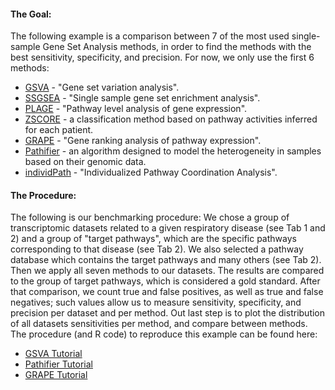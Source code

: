 #### The Goal:
The following example is a comparison between 7 of the most used single-sample Gene Set Analysis methods, in order to find the methods with the best sensitivity, specificity, and precision.
For now, we only use the first 6 methods:
* [GSVA](https://www.ncbi.nlm.nih.gov/pmc/articles/PMC3618321/) - "Gene set variation analysis". 	 
* [SSGSEA](https://www.ncbi.nlm.nih.gov/pmc/articles/PMC2783335/) - "Single sample gene set enrichment analysis".
* [PLAGE](https://www.ncbi.nlm.nih.gov/pmc/articles/PMC1261155/) - "Pathway level analysis of gene expression".
* [ZSCORE](https://www.ncbi.nlm.nih.gov/pmc/articles/PMC2563693/) - a classification method based on pathway activities inferred for each patient. 
* [GRAPE](https://www.ncbi.nlm.nih.gov/pmc/articles/PMC5485588/) - "Gene ranking analysis of pathway expression".
* [Pathifier](https://www.ncbi.nlm.nih.gov/pmc/articles/PMC3631698/) - an algorithm designed to model the heterogeneity in samples based on their genomic data.
* [individPath](https://academic.oup.com/bib/article/17/1/78/1742633) - "Individualized Pathway Coordination Analysis". 

#### The Procedure:
The following is our benchmarking procedure: 
We chose a group of transcriptomic datasets related to a given respiratory disease (see Tab 1 and 2) and a group of "target pathways", which are the specific pathways corresponding to 
that disease (see Tab 2). We also selected a pathway database which contains the target pathways and many others (see Tab 2). Then we apply all seven methods to our datasets. The results 
are compared to the group of target pathways, which is considered a gold standard. After that comparison, we count true and false positives, as well as true and false negatives; such values 
allow us to measure sensitivity, specificity, and precision per dataset and per method. Out last step is to plot the distribution of all datasets sensitivities per method, and compare between methods.
The procedure (and R code) to reproduce this example can be found here: 
* [GSVA Tutorial](https://github.com/mora-lab/benchmarks/blob/master/single-sample/workflows/Tutorial%20of%20GSVA%20using%20data%20GSE10245.ipynb) 
* [Pathifier Tutorial](https://github.com/mora-lab/benchmarks/blob/master/single-sample/workflows/Tutorial%20of%20Pathifier%20using%20data%20GSE10245.ipynb)
* [GRAPE Tutorial](https://github.com/mora-lab/benchmarks/blob/master/single-sample/workflows/Tutorial%20of%20GRAPE%20using%20data%20GSE10245.ipynb)
